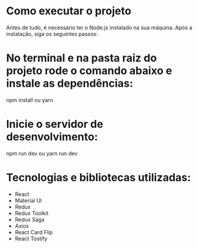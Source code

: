 # Como executar o projeto
Antes de tudo, é necessário ter o Node.js instalado na sua máquina. Após a instalação, siga os seguintes passos:

# No terminal e na pasta raiz do projeto rode o comando abaixo e instale as dependências:
npm install ou yarn

# Inicie o servidor de desenvolvimento:
npm run dev ou yarn run dev

# Tecnologias e bibliotecas utilizadas:
- React
- Material UI
- Redux
- Redux Toolkit
- Redux Saga
- Axios
- React Card Flip
- React Tostify






